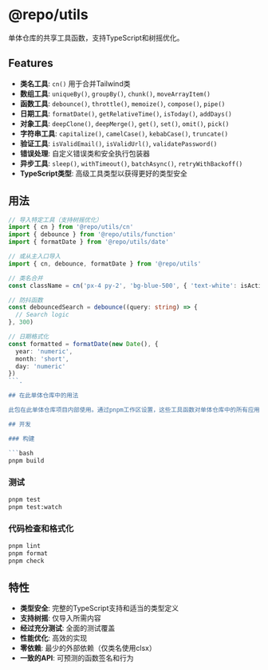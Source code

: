 # @repo/utils

单体仓库的共享工具函数，支持TypeScript和树摇优化。

## Features

- **类名工具**: `cn()` 用于合并Tailwind类
- **数组工具**: `uniqueBy()`, `groupBy()`, `chunk()`, `moveArrayItem()`
- **函数工具**: `debounce()`, `throttle()`, `memoize()`, `compose()`, `pipe()`
- **日期工具**: `formatDate()`, `getRelativeTime()`, `isToday()`, `addDays()`
- **对象工具**: `deepClone()`, `deepMerge()`, `get()`, `set()`, `omit()`, `pick()`
- **字符串工具**: `capitalize()`, `camelCase()`, `kebabCase()`, `truncate()`
- **验证工具**: `isValidEmail()`, `isValidUrl()`, `validatePassword()`
- **错误处理**: 自定义错误类和安全执行包装器
- **异步工具**: `sleep()`, `withTimeout()`, `batchAsync()`, `retryWithBackoff()`
- **TypeScript类型**: 高级工具类型以获得更好的类型安全

## 用法

```typescript
// 导入特定工具（支持树摇优化）
import { cn } from '@repo/utils/cn'
import { debounce } from '@repo/utils/function'
import { formatDate } from '@repo/utils/date'

// 或从主入口导入
import { cn, debounce, formatDate } from '@repo/utils'

// 类名合并
const className = cn('px-4 py-2', 'bg-blue-500', { 'text-white': isActive })

// 防抖函数
const debouncedSearch = debounce((query: string) => {
  // Search logic
}, 300)

// 日期格式化
const formatted = formatDate(new Date(), { 
  year: 'numeric', 
  month: 'short', 
  day: 'numeric' 
})
```. 

## 在此单体仓库中的用法

此包在此单体仓库项目内部使用。通过pnpm工作区设置，这些工具函数对单体仓库中的所有应用自动可用。

## 开发

### 构建

```bash
pnpm build
```

### 测试

```bash
pnpm test
pnpm test:watch
```

### 代码检查和格式化

```bash
pnpm lint
pnpm format
pnpm check
```

## 特性

- **类型安全**: 完整的TypeScript支持和适当的类型定义
- **支持树摇**: 仅导入所需内容
- **经过充分测试**: 全面的测试覆盖
- **性能优化**: 高效的实现
- **零依赖**: 最少的外部依赖（仅类名使用clsx）
- **一致的API**: 可预测的函数签名和行为